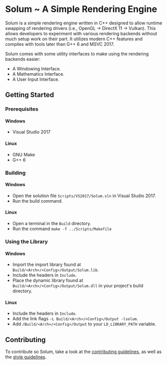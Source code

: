 # Solum ~ A Simple Rendering Engine
Solum is a simple rendering engine written in C++ designed to allow runtime swapping of rendering drivers (i.e., OpenGL → DirectX 11 → Vulkan). This allows developers to experiment with various rendering backends without much setup work on their part. It utilizes modern C++ features and compiles with tools later than G++ 6 and MSVC 2017.

Solum comes with some utility interfaces to make using the rendering backends easier:
- A Windowing Interface.
- A Mathematics Interface.
- A User Input Interface.

## Getting Started
### Prerequisites
#### Windows
- Visual Studio 2017

#### Linux
- GNU Make 
- G++ 6

### Building
#### Windows
- Open the solution file `Scripts/VS2017/Solum.sln` in Visual Studio 2017.
- Run the build command.

#### Linux
- Open a terminal in the `Build` directory.
- Run the command `make -f ../Scripts/Makefile`

### Using the Library
#### Windows
- Import the import library found at `Build/<Arch>/<Config>/Output/Solum.lib`.
- Include the headers in `Include`.
- Place the dynamic library found at `Build/<Arch>/<Config>/Output/Solum.dll` in your project's build directory.

#### Linux
- Include the headers in `Include`.
- Add the link flags `-L Build/<Arch>/<Config>/Output -lsolum`.
- Add `/Build/<Arch>/<Config>/Output` to your `LD_LIBRARY_PATH` variable.

## Contributing
To contribute so Solum, take a look at the [contributing guidelines](http://git.polaritech.com/Solum/Solum/blob/master/CONTRIBUTING.md), as well as the [style guidelines](http://git.polaritech.com/Solum/Solum/blob/master/Documentation/StyleGuide.md).